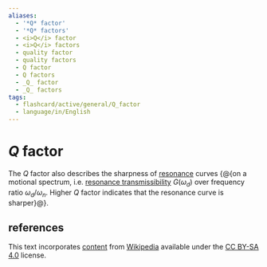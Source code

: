 ```yaml
---
aliases:
  - '*Q* factor'
  - '*Q* factors'
  - <i>Q</i> factor
  - <i>Q</i> factors
  - quality factor
  - quality factors
  - Q factor
  - Q factors
  - _Q_ factor
  - _Q_ factors
tags:
  - flashcard/active/general/Q_factor
  - language/in/English
---
```


# _Q_ factor

The _Q_ factor also describes the sharpness of [resonance](resonance.md) curves {@{on a motional spectrum, i.e. [resonance transmissibility](transmissibility%20(vibration).md) $G(\omega_d)$ over frequency ratio $\omega_d / \omega_n$. Higher _Q_ factor indicates that the resonance curve is sharper}@}. <!--SR:!2024-11-21,207,270-->

## references

This text incorporates [content](https://en.wikipedia.org/wiki/Q_factor) from [Wikipedia](Wikipedia.md) available under the [CC BY-SA 4.0](https://creativecommons.org/licenses/by-sa/4.0/) license.
